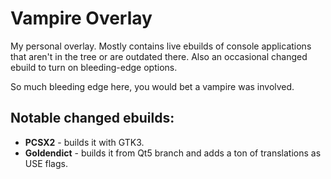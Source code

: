 Vampire Overlay
=====================

My personal overlay. Mostly contains live ebuilds of console applications that aren't in the tree or are outdated there. Also an occasional changed ebuild to turn on bleeding-edge options.

So much bleeding edge here, you would bet a vampire was involved.

Notable changed ebuilds:
-----------------------
- **PCSX2** - builds it with GTK3.
- **Goldendict** - builds it from Qt5 branch and adds a ton of translations as USE flags.
